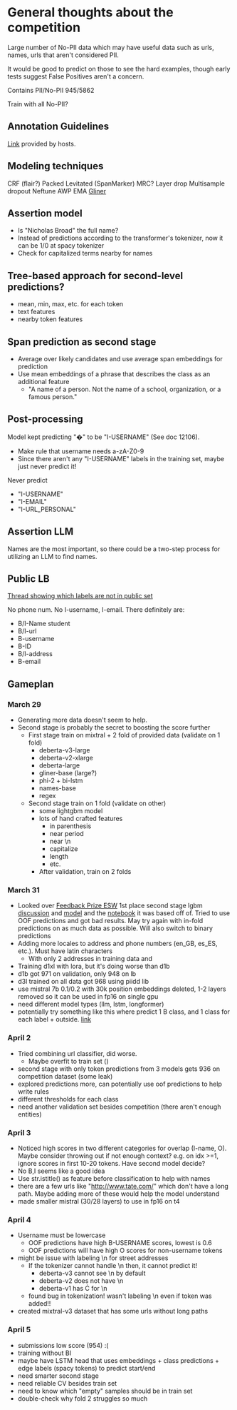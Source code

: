 # General thoughts about the competition

Large number of No-PII data which may have useful data such as urls, names, urls that aren't considered PII. 

It would be good to predict on those to see the hard examples, though early tests suggest False Positives aren't a concern.

Contains PII/No-PII
945/5862

Train with all No-PII?


## Annotation Guidelines

[Link](https://storage.googleapis.com/kaggle-forum-message-attachments/2631330/20264/Annotation%20Guidelines%20Kaggle.pdf) provided by hosts.


## Modeling techniques

CRF (flair?)
Packed Levitated (SpanMarker)
MRC?
Layer drop
Multisample dropout
Neftune
AWP
EMA
[Gliner](https://huggingface.co/urchade/gliner_largev2)

## Assertion model
  - Is "Nicholas Broad" the full name?
  - Instead of predictions according to the transformer's tokenizer, now it can be 1/0 at spacy tokenizer
  - Check for capitalized terms nearby for names

## Tree-based approach for second-level predictions?
  - mean, min, max, etc. for each token
  - text features
  - nearby token features

## Span prediction as second stage
  - Average over likely candidates and use average span embeddings for prediction
  - Use mean embeddings of a phrase that describes the class as an additional feature
    - "A name of a person. Not the name of a school, organization, or a famous person."


## Post-processing

Model kept predicting "�" to be "I-USERNAME" (See doc 12106).
  - Make rule that username needs a-zA-Z0-9
  - Since there aren't any "I-USERNAME" labels in the training set, maybe just never predict it!

Never predict
  - "I-USERNAME"
  - "I-EMAIL"
  - "I-URL_PERSONAL"


## Assertion LLM

Names are the most important, so there could be a two-step process for utilizing an LLM to find names.



## Public LB

[Thread showing which labels are not in public set](https://www.kaggle.com/competitions/pii-detection-removal-from-educational-data/discussion/480067)

No phone num.
No I-username, I-email.
There definitely are:
  - B/I-Name student
  - B/I-url
  - B-username
  - B-ID
  - B/I-address
  - B-email


## Gameplan

### March 29

- Generating more data doesn't seem to help.
- Second stage is probably the secret to boosting the score further
  - First stage train on mixtral + 2 fold of provided data (validate on 1 fold) 
    - deberta-v3-large
    - deberta-v2-xlarge
    - deberta-large
    - gliner-base (large?)
    - phi-2 + bi-lstm
    - names-base
    - regex
  - Second stage train on 1 fold (validate on other)
    - some lightgbm model
    - lots of hand crafted features
      - in parenthesis
      - near period
      - near \n
      - capitalize
      - length
      - etc.
    - After validation, train on 2 folds

### March 31

- Looked over [Feedback Prize ESW](https://www.kaggle.com/competitions/feedback-prize-2021/discussion?sort=published) 1st place second stage lgbm [discussion](https://www.kaggle.com/competitions/feedback-prize-2021/discussion/313177) and [model](https://www.kaggle.com/code/wht1996/feedback-lgb-train) and the [notebook](https://www.kaggle.com/code/chasembowers/sequence-postprocessing-v2-67-lb) it was based off of. Tried to use OOF predictions and got bad results. May try again with in-fold predictions on as much data as possible. Will also switch to binary predictions
- Adding more locales to address and phone numbers (en_GB, es_ES, etc.). Must have latin characters
  - With only 2 addresses in training data and 
- Training d1xl with lora, but it's doing worse than d1b
- d1b got 971 on validation, only 948 on lb
- d3l trained on all data got 968 using piidd lib
- use mistral 7b 0.1/0.2 with 30k position embeddings deleted, 1-2 layers removed so it can be used in fp16 on single gpu
- need different model types (llm, lstm, longformer)
- potentially try something like this where predict 1 B class, and 1 class for each label + outside. [link](https://www.kaggle.com/competitions/feedback-prize-2021/discussion/315887)


### April 2

- Tried combining url classifier, did worse.
  - Maybe overfit to train set ()
- second stage with only token predictions from 3 models gets 936 on competition dataset (some leak)
- explored predictions more, can potentially use oof predictions to help write rules
- different thresholds for each class
- need another validation set besides competition (there aren't enough entities)


### April 3

- Noticed high scores in two different categories for overlap (I-name, O). Maybe consider throwing out if not enough context? e.g. on idx >=1, ignore scores in first 10-20 tokens. Have second model decide?
- No B,I seems like a good idea
- Use str.istitle() as feature before classification to help with names
- there are a few urls like "http://www.tate.com/" which don't have a long path. Maybe adding more of these would help the model understand
- made smaller mistral (30/28 layers) to use in fp16 on t4

### April 4

- Username must be lowercase
  - OOF predictions have high B-USERNAME scores, lowest is 0.6
  - OOF predictions will have high O scores for non-username tokens
- might be issue with labeling \n for street addresses
  - If the tokenizer cannot handle \n then, it cannot predict it!
    - deberta-v3 cannot see \n by default
    - deberta-v2 does not have \n
    - deberta-v1 has Ċ for \n
  - found bug in tokenization! wasn't labeling \n even if token was added!!
- created mixtral-v3 dataset that has some urls without long paths


### April 5

- submissions low score (954) :(
- training without BI
- maybe have LSTM head that uses embeddings + class predictions + edge labels (spacy tokens) to predict start/end
- need smarter second stage
- need reliable CV besides train set
- need to know which "empty" samples should be in train set
- double-check why fold 2 struggles so much
